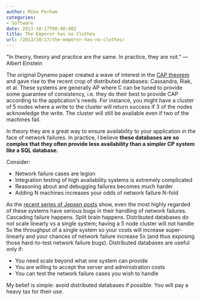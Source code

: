 ```yaml
---
author: Mike Perham
categories:
- Software
date: 2013-10-17T00:00:00Z
title: The Emperor has no Clothes
url: /2013/10/17/the-emperor-has-no-clothes/
---
```


"In theory, theory and practice are the same. In practice, they are not." &mdash; Albert Einstein

The original Dynamo paper created a wave of interest in the [CAP theorem][1] and gave rise to the recent crop of distributed databases: Cassandra, Riak, et al. These systems are generally AP where C can be tuned to provide some guarantee of consistency, i.e. they do their best to provide CAP according to the application's needs. For instance, you might have a cluster of 5 nodes where a write to the cluster will return success if 3 of the nodes acknowledge the write. The cluster will still be available even if two of the machines fail.

In theory they are a great way to ensure availability to your application in the face of network failures. In practice, I believe **these databases are so complex that they often provide less availability than a simpler CP system like a SQL database.**  
<!--more-->

  
Consider:

*   Network failure cases are legion
*   Integration testing of high availability systems is extremely complicated
*   Reasoning about and debugging failures becomes much harder
*   Adding N machines increases your odds of network failure N-fold

As the [recent series of Jepsen posts][2] show, even the most highly regarded of these systems have serious bugs in their handling of network failures. Cascading failure happens. Split brain happens. Distributed databases do not scale linearly vs a single system; having a 5 node cluster will not handle 5x the throughput of a single system so your costs will increase super-linearly and your chances of network failure increase 5x (and thus exposing those hard-to-test network failure bugs). Distributed databases are useful only if:

*   You need scale beyond what one system can provide
*   You are willing to accept the server and administration costs
*   You can test the network failure cases you wish to handle

My belief is simple: avoid distributed databases if possible. You will pay a heavy tax for their use.

 [1]: https://en.wikipedia.org/wiki/CAP_theorem
 [2]: http://aphyr.com/tags/jepsen
